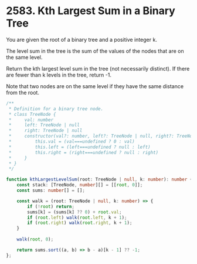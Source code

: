 # 2583. Kth Largest Sum in a Binary Tree

You are given the root of a binary tree and a positive integer k.

The level sum in the tree is the sum of the values of the nodes that are on the same level.

Return the kth largest level sum in the tree (not necessarily distinct). If there are fewer than k levels in the tree, return -1.

Note that two nodes are on the same level if they have the same distance from the root.

```ts
/**
 * Definition for a binary tree node.
 * class TreeNode {
 *     val: number
 *     left: TreeNode | null
 *     right: TreeNode | null
 *     constructor(val?: number, left?: TreeNode | null, right?: TreeNode | null) {
 *         this.val = (val===undefined ? 0 : val)
 *         this.left = (left===undefined ? null : left)
 *         this.right = (right===undefined ? null : right)
 *     }
 * }
 */

function kthLargestLevelSum(root: TreeNode | null, k: number): number {
    const stack: [TreeNode, number][] = [[root, 0]];
    const sums: number[] = [];

    const walk = (root: TreeNode | null, k: number) => {
        if (!root) return;
        sums[k] = (sums[k] ?? 0) + root.val;
        if (root.left) walk(root.left, k + 1);
        if (root.right) walk(root.right, k + 1);
    }
    
    walk(root, 0);

    return sums.sort((a, b) => b - a)[k - 1] ?? -1;
};
```
